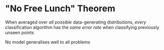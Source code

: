 # "No Free Lunch" Theorem

When averaged over *all possible* data-generating distributions, *every* classification algorithm has the *same error rate* when classifying previously unseen points

No model generalises well to all problems